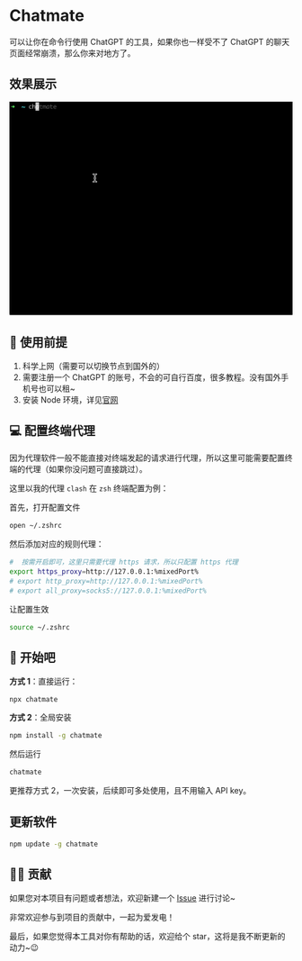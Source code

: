# Chatmate

可以让你在命令行使用 ChatGPT 的工具，如果你也一样受不了 ChatGPT 的聊天页面经常崩溃，那么你来对地方了。

## 效果展示

![效果展示](./images/chatmate-result.gif)

## 🛫 使用前提

1. 科学上网（需要可以切换节点到国外的）
2. 需要注册一个 ChatGPT 的账号，不会的可自行百度，很多教程。没有国外手机号也可以租~
3. 安装 Node 环境，详见[官网](https://nodejs.cn/download/)

## 💻 配置终端代理

因为代理软件一般不能直接对终端发起的请求进行代理，所以这里可能需要配置终端的代理（如果你没问题可直接跳过）。

这里以我的代理 `clash` 在 `zsh` 终端配置为例：

首先，打开配置文件

```bash
open ~/.zshrc
```

然后添加对应的规则代理：

```bash
#  按需开启即可，这里只需要代理 https 请求，所以只配置 https 代理
export https_proxy=http://127.0.0.1:%mixedPort%
# export http_proxy=http://127.0.0.1:%mixedPort%
# export all_proxy=socks5://127.0.0.1:%mixedPort%
```

让配置生效

```bash
source ~/.zshrc
```

## 🎉 开始吧

**方式 1**：直接运行：

```bash
npx chatmate
```

**方式 2**：全局安装

```bash
npm install -g chatmate
```

然后运行

```bash
chatmate
```

更推荐方式 2，一次安装，后续即可多处使用，且不用输入 API key。

## 更新软件

```bash
npm update -g chatmate
```

## 👨‍💻 贡献

如果您对本项目有问题或者想法，欢迎新建一个 [Issue](https://github.com/onechunlin/side-projects/issues) 进行讨论~

非常欢迎参与到项目的贡献中，一起为爱发电！

最后，如果您觉得本工具对你有帮助的话，欢迎给个 star，这将是我不断更新的动力~😉
